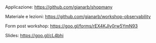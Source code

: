 Applicazione: https://github.com/gianarb/shopmany

Materiale e lezioni: https://github.com/gianarb/workshop-observability

Form post workshop: https://goo.gl/forms/rEX4KJly0rw5YmN93

Slides: https://goo.gl/cL4bhi

